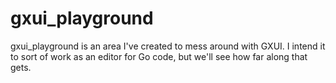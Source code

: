 # gxui_playground
gxui_playground is an area I've created to mess around with GXUI.  I intend it to sort of work as an editor for Go code, but we'll see how far along that gets.

